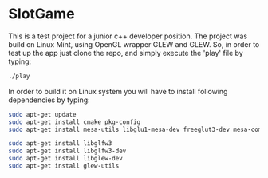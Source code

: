 # SlotGame
This is a test project for a junior c++ developer position. The project was build on Linux Mint, using OpenGL wrapper GLEW and GLEW. So, in order to test up the app just clone the repo, and simply execute the 'play' file by typing:

```sh
./play
```
In order to build it on Linux system you will have to install following dependencies by typing:

```sh
sudo apt-get update
sudo apt-get install cmake pkg-config
sudo apt-get install mesa-utils libglu1-mesa-dev freeglut3-dev mesa-common-dev

sudo apt-get install libglfw3
sudo apt-get install libglfw3-dev
sudo apt-get install libglew-dev
sudo apt-get install glew-utils
```
